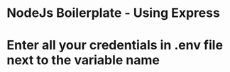 # NodeJs Boilerplate - Using Express
# Enter all your credentials in .env file next to the variable name
